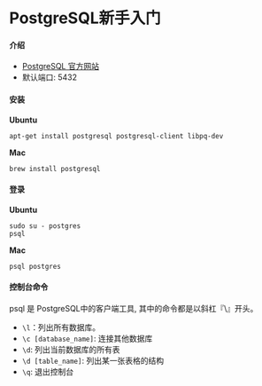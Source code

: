# PostgreSQL新手入门

#### 介绍

* [PostgreSQL 官方网站](https://www.postgresql.org/)
* 默认端口: 5432

#### 安装

**Ubuntu**
	
	apt-get install postgresql postgresql-client libpq-dev
	
**Mac**

	brew install postgresql

#### 登录


**Ubuntu**
	
	sudo su - postgres
	psql
	
**Mac**

	psql postgres
	
	
	
#### 控制台命令

psql 是 PostgreSQL中的客户端工具, 其中的命令都是以斜杠『\』开头。

* <code>\l</code>：列出所有数据库。
* <code>\c [database_name]</code>: 连接其他数据库
* <code>\d</code>: 列出当前数据库的所有表
* <code>\d [table_name]</code>: 列出某一张表格的结构
* <code>\q</code>:  退出控制台
